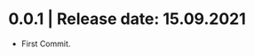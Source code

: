 0.0.1	|	Release date: **15.09.2021**
============================================
* First Commit.


